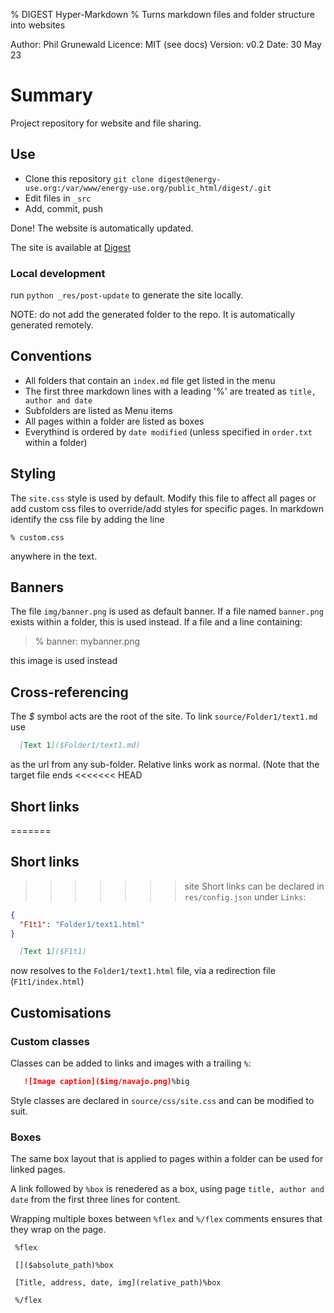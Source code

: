 % DIGEST Hyper-Markdown
% Turns markdown files and folder structure into websites

Author:  Phil Grunewald
Licence: MIT (see docs)
Version: v0.2
Date:    30 May 23

Summary
=======

Project repository for website and file sharing.

Use
---

- Clone this repository ```git clone digest@energy-use.org:/var/www/energy-use.org/public_html/digest/.git```
- Edit files in `_src`
- Add, commit, push

Done! The website is automatically updated.

The site is available at [Digest](https://energy-use.org/digest/)

### Local development

run `python _res/post-update` to generate the site locally.

NOTE: do not add the generated folder to the repo. It is automatically generated remotely.

Conventions
-----------

- All folders that contain an `index.md` file get listed in the menu
- The first three markdown lines with a leading '%' are treated as `title, author and date`
- Subfolders are listed as Menu items
- All pages within a folder are listed as boxes
- Everythind is ordered by `date modified` (unless specified in `order.txt` within a folder)

Styling
-------

The `site.css` style is used by default. Modify this file to affect all pages or add custom css files to override/add styles for specific pages. In markdown identify the css file by adding the line

`% custom.css`

anywhere in the text.

Banners
-------

The file `img/banner.png` is used as default banner. 
If a file named `banner.png` exists within a folder, this is used instead.
If a file and a line containing:

>% banner: mybanner.png

this image is used instead


Cross-referencing
-----------------

The _\$_ symbol acts are the root of the site. To link `source/Folder1/text1.md` use

```markdown
  [Text 1]($Folder1/text1.md)
```

as the url from any sub-folder. Relative links work as normal. (Note that the target file ends
<<<<<<< HEAD

Short links
-----------

=======

Short links
-----------

>>>>>>> site
Short links can be declared in `res/config.json` under `Links`:

```json
{
  "F1t1": "Folder1/text1.html"
}
```

```markdown
  [Text 1]($F1t1)
```

now resolves to the `Folder1/text1.html` file, via a redirection file (`F1t1/index.html`)

Customisations
--------------

### Custom classes

Classes can be added to links and images with a trailing `%`:

```markdown
   ![Image caption]($img/navajo.png)%big
```

Style classes are declared in `source/css/site.css` and can be modified to suit.

### Boxes

The same box layout that is applied to pages within a folder can be used for linked pages.

A link followed by `%box` is renedered as a box, using page `title, author and date` from the first three lines for content.

Wrapping multiple boxes between `%flex` and `%/flex` comments ensures that they wrap on the page.

```
 %flex

 []($absolute_path)%box

 [Title, address, date, img](relative_path)%box

 %/flex
```
